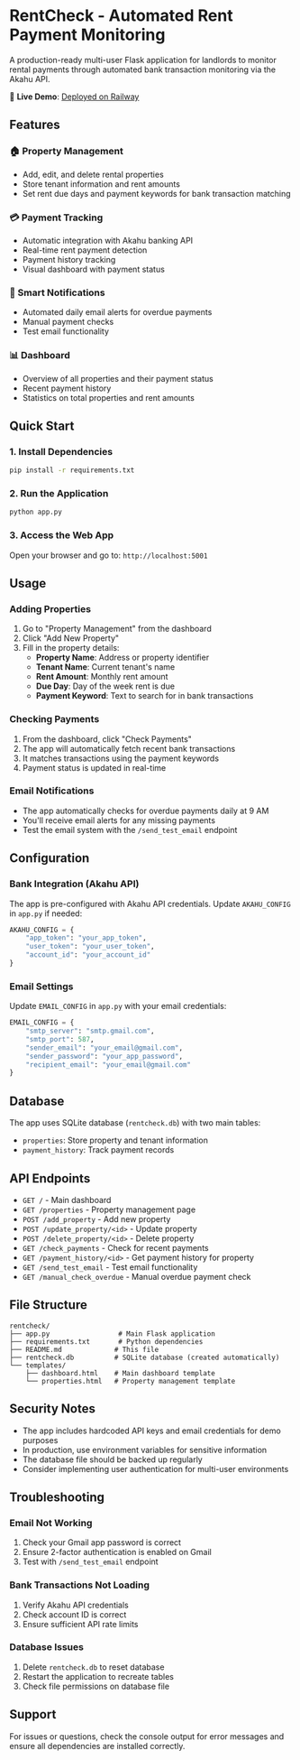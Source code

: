 # RentCheck - Automated Rent Payment Monitoring

A production-ready multi-user Flask application for landlords to monitor rental payments through automated bank transaction monitoring via the Akahu API.

🚀 **Live Demo**: [Deployed on Railway](https://your-railway-url-here.railway.app)

## Features

### 🏠 Property Management
- Add, edit, and delete rental properties
- Store tenant information and rent amounts
- Set rent due days and payment keywords for bank transaction matching

### 💳 Payment Tracking
- Automatic integration with Akahu banking API
- Real-time rent payment detection
- Payment history tracking
- Visual dashboard with payment status

### 📧 Smart Notifications
- Automated daily email alerts for overdue payments
- Manual payment checks
- Test email functionality

### 📊 Dashboard
- Overview of all properties and their payment status
- Recent payment history
- Statistics on total properties and rent amounts

## Quick Start

### 1. Install Dependencies
```bash
pip install -r requirements.txt
```

### 2. Run the Application
```bash
python app.py
```

### 3. Access the Web App
Open your browser and go to: `http://localhost:5001`

## Usage

### Adding Properties
1. Go to "Property Management" from the dashboard
2. Click "Add New Property"
3. Fill in the property details:
   - **Property Name**: Address or property identifier
   - **Tenant Name**: Current tenant's name
   - **Rent Amount**: Monthly rent amount
   - **Due Day**: Day of the week rent is due
   - **Payment Keyword**: Text to search for in bank transactions

### Checking Payments
1. From the dashboard, click "Check Payments"
2. The app will automatically fetch recent bank transactions
3. It matches transactions using the payment keywords
4. Payment status is updated in real-time

### Email Notifications
- The app automatically checks for overdue payments daily at 9 AM
- You'll receive email alerts for any missing payments
- Test the email system with the `/send_test_email` endpoint

## Configuration

### Bank Integration (Akahu API)
The app is pre-configured with Akahu API credentials. Update `AKAHU_CONFIG` in `app.py` if needed:

```python
AKAHU_CONFIG = {
    "app_token": "your_app_token",
    "user_token": "your_user_token", 
    "account_id": "your_account_id"
}
```

### Email Settings
Update `EMAIL_CONFIG` in `app.py` with your email credentials:

```python
EMAIL_CONFIG = {
    "smtp_server": "smtp.gmail.com",
    "smtp_port": 587,
    "sender_email": "your_email@gmail.com",
    "sender_password": "your_app_password",
    "recipient_email": "your_email@gmail.com"
}
```

## Database

The app uses SQLite database (`rentcheck.db`) with two main tables:
- `properties`: Store property and tenant information
- `payment_history`: Track payment records

## API Endpoints

- `GET /` - Main dashboard
- `GET /properties` - Property management page
- `POST /add_property` - Add new property
- `POST /update_property/<id>` - Update property
- `POST /delete_property/<id>` - Delete property
- `GET /check_payments` - Check for recent payments
- `GET /payment_history/<id>` - Get payment history for property
- `GET /send_test_email` - Test email functionality
- `GET /manual_check_overdue` - Manual overdue payment check

## File Structure

```
rentcheck/
├── app.py                 # Main Flask application
├── requirements.txt       # Python dependencies
├── README.md             # This file
├── rentcheck.db          # SQLite database (created automatically)
└── templates/
    ├── dashboard.html    # Main dashboard template
    └── properties.html   # Property management template
```

## Security Notes

- The app includes hardcoded API keys and email credentials for demo purposes
- In production, use environment variables for sensitive information
- The database file should be backed up regularly
- Consider implementing user authentication for multi-user environments

## Troubleshooting

### Email Not Working
1. Check your Gmail app password is correct
2. Ensure 2-factor authentication is enabled on Gmail
3. Test with `/send_test_email` endpoint

### Bank Transactions Not Loading
1. Verify Akahu API credentials
2. Check account ID is correct
3. Ensure sufficient API rate limits

### Database Issues
1. Delete `rentcheck.db` to reset database
2. Restart the application to recreate tables
3. Check file permissions on database file

## Support

For issues or questions, check the console output for error messages and ensure all dependencies are installed correctly.